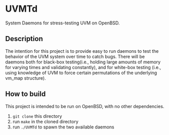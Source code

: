 # UVMTd
System Daemons for stress-testing UVM on OpenBSD. 

## Description
The intention for this project is to provide easy to run
daemons to test the behavior of the UVM system over time 
to catch bugs. There will be daemons both for black-box 
testing(i.e., holding large amounts of memory for varying
times and validating constantly), and for white-box testing
(i.e., using knowledge of UVM to force certain permutations
of the underlying vm_map structure).

## How to build
This project is intended to be run on OpenBSD, with
no other dependencies.
1. `git clone` this directory
2. run `make` in the cloned directory
3. run `./UVMTd` to spawn the two available daemons
